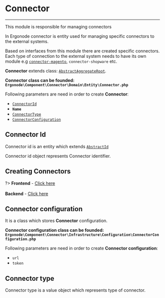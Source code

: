 # Connector

-----

This module is responsible for managing connectors

In Ergonode connector is entity used for managing specific connectors to the external systems. 

Based on interfaces from this module there are created specific connectors. Each type of connection to the external system needs to have its own module e.g [`connector-magento`](backend/modules/connector-magento.md), `connector-shopware` etc.

**Connector** extends class: [`AbstractAggregateRoot`](backend/modules/core.md#abstract-aggregate-root).

**Connector class can be founded:<br> `Ergonode\Component\Connector\Domain\Entity\Connector.php`**


Following parameters are need in order to create **Connector**:
 * [`ConnectorId`](#connector-id)
 * **`Name`**
 * [`ConnectorType`](#connector-type)
 * [`ConnectorConfiguration`](#connector-configuration)
 
 
## Connector Id

Connector id is an entity which extends [`AbstractId`](backend/modules/core.md#abstractid)

Connector id object represents Connector identifier.

## Creating Connectors
 
?> **Frontend** - [Click here](frontend/modules/connector.md) <br><br> **Backend** - [Click here](backend/generators.md#connector-generator) 


## Connector configuration


It is a class which stores **Connector** configuration.

**Connector configuration class can be founded:<br> `Ergonode\Component\Connector\Infrastructure\Configuration\ConnectorConfiguration.php`**


Following parameters are need in order to create **Connector configuration**:
* `url`
* `token`


## Connector type 

Connector type is a value object which represents type of connector.
